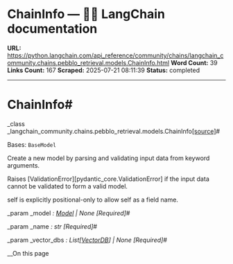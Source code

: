 # ChainInfo — 🦜🔗 LangChain  documentation

**URL:** https://python.langchain.com/api_reference/community/chains/langchain_community.chains.pebblo_retrieval.models.ChainInfo.html
**Word Count:** 39
**Links Count:** 167
**Scraped:** 2025-07-21 08:11:39
**Status:** completed

---

# ChainInfo\#

_class _langchain\_community.chains.pebblo\_retrieval.models.ChainInfo[\[source\]](https://python.langchain.com/api_reference/_modules/langchain_community/chains/pebblo_retrieval/models.html#ChainInfo)\#     

Bases: `BaseModel`

Create a new model by parsing and validating input data from keyword arguments.

Raises \[ValidationError\]\[pydantic\_core.ValidationError\] if the input data cannot be validated to form a valid model.

self is explicitly positional-only to allow self as a field name.

_param _model _: [Model](https://python.langchain.com/api_reference/community/chains/langchain_community.chains.pebblo_retrieval.models.Model.html#langchain_community.chains.pebblo_retrieval.models.Model "langchain_community.chains.pebblo_retrieval.models.Model") | None_ _\[Required\]_\#     

_param _name _: str_ _\[Required\]_\#     

_param _vector\_dbs _: List\[[VectorDB](https://python.langchain.com/api_reference/community/chains/langchain_community.chains.pebblo_retrieval.models.VectorDB.html#langchain_community.chains.pebblo_retrieval.models.VectorDB "langchain_community.chains.pebblo_retrieval.models.VectorDB")\] | None_ _\[Required\]_\#     

__On this page
